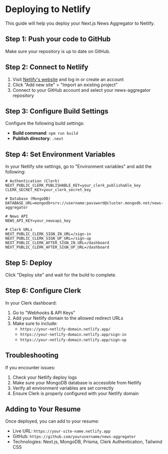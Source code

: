 # Deploying to Netlify

This guide will help you deploy your Next.js News Aggregator to Netlify.

## Step 1: Push your code to GitHub

Make sure your repository is up to date on GitHub.

## Step 2: Connect to Netlify

1. Visit [Netlify's website](https://app.netlify.com/) and log in or create an account
2. Click "Add new site" > "Import an existing project"
3. Connect to your GitHub account and select your news-aggregator repository

## Step 3: Configure Build Settings

Configure the following build settings:
- **Build command**: `npm run build`
- **Publish directory**: `.next`

## Step 4: Set Environment Variables

In your Netlify site settings, go to "Environment variables" and add the following:

```
# Authentication (Clerk)
NEXT_PUBLIC_CLERK_PUBLISHABLE_KEY=your_clerk_publishable_key
CLERK_SECRET_KEY=your_clerk_secret_key

# Database (MongoDB)
DATABASE_URL=mongodb+srv://username:password@cluster.mongodb.net/news-aggregator

# News API
NEWS_API_KEY=your_newsapi_key

# Clerk URLs
NEXT_PUBLIC_CLERK_SIGN_IN_URL=/sign-in
NEXT_PUBLIC_CLERK_SIGN_UP_URL=/sign-up
NEXT_PUBLIC_CLERK_AFTER_SIGN_IN_URL=/dashboard
NEXT_PUBLIC_CLERK_AFTER_SIGN_UP_URL=/dashboard
```

## Step 5: Deploy

Click "Deploy site" and wait for the build to complete.

## Step 6: Configure Clerk

In your Clerk dashboard:
1. Go to "Webhooks & API Keys" 
2. Add your Netlify domain to the allowed redirect URLs
3. Make sure to include:
   - `https://your-netlify-domain.netlify.app/`
   - `https://your-netlify-domain.netlify.app/sign-in`
   - `https://your-netlify-domain.netlify.app/sign-up`

## Troubleshooting

If you encounter issues:
1. Check your Netlify deploy logs
2. Make sure your MongoDB database is accessible from Netlify
3. Verify all environment variables are set correctly
4. Ensure Clerk is properly configured with your Netlify domain

## Adding to Your Resume

Once deployed, you can add to your resume:
- Live URL: `https://your-site-name.netlify.app`
- GitHub: `https://github.com/yourusername/news-aggregator`
- Technologies: Next.js, MongoDB, Prisma, Clerk Authentication, Tailwind CSS 